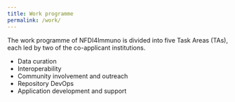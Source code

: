 ```yaml
---
title: Work programme
permalink: /work/
---
```


The work programme of NFDI4Immuno is divided into five Task Areas (TAs), each led by two of the co-applicant institutions.

- Data curation
- Interoperability
- Community involvement and outreach
- Repository DevOps
- Application development and support
